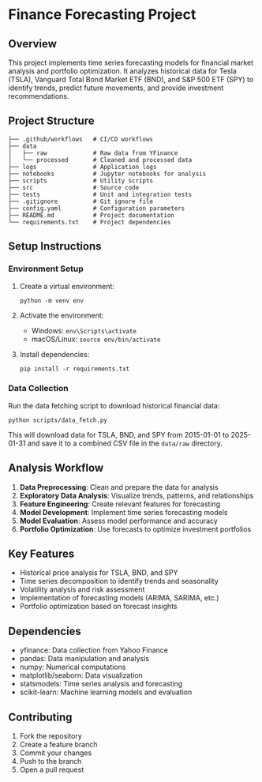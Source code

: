 # Finance Forecasting Project

## Overview
This project implements time series forecasting models for financial market analysis and portfolio optimization. It analyzes historical data for Tesla (TSLA), Vanguard Total Bond Market ETF (BND), and S&P 500 ETF (SPY) to identify trends, predict future movements, and provide investment recommendations.

## Project Structure
```
├── .github/workflows   # CI/CD workflows
├── data
│   ├── raw             # Raw data from YFinance
│   └── processed       # Cleaned and processed data
├── logs                # Application logs
├── notebooks           # Jupyter notebooks for analysis
├── scripts             # Utility scripts
├── src                 # Source code
├── tests               # Unit and integration tests
├── .gitignore          # Git ignore file
├── config.yaml         # Configuration parameters
├── README.md           # Project documentation
└── requirements.txt    # Project dependencies
```

## Setup Instructions

### Environment Setup
1. Create a virtual environment:
   ```
   python -m venv env
   ```

2. Activate the environment:
   - Windows: `env\Scripts\activate`
   - macOS/Linux: `source env/bin/activate`

3. Install dependencies:
   ```
   pip install -r requirements.txt
   ```

### Data Collection
Run the data fetching script to download historical financial data:
```
python scripts/data_fetch.py
```

This will download data for TSLA, BND, and SPY from 2015-01-01 to 2025-01-31 and save it to a combined CSV file in the `data/raw` directory.

## Analysis Workflow

1. **Data Preprocessing**: Clean and prepare the data for analysis
2. **Exploratory Data Analysis**: Visualize trends, patterns, and relationships
3. **Feature Engineering**: Create relevant features for forecasting
4. **Model Development**: Implement time series forecasting models
5. **Model Evaluation**: Assess model performance and accuracy
6. **Portfolio Optimization**: Use forecasts to optimize investment portfolios

## Key Features

- Historical price analysis for TSLA, BND, and SPY
- Time series decomposition to identify trends and seasonality
- Volatility analysis and risk assessment
- Implementation of forecasting models (ARIMA, SARIMA, etc.)
- Portfolio optimization based on forecast insights

## Dependencies
- yfinance: Data collection from Yahoo Finance
- pandas: Data manipulation and analysis
- numpy: Numerical computations
- matplotlib/seaborn: Data visualization
- statsmodels: Time series analysis and forecasting
- scikit-learn: Machine learning models and evaluation

## Contributing
1. Fork the repository
2. Create a feature branch
3. Commit your changes
4. Push to the branch
5. Open a pull request